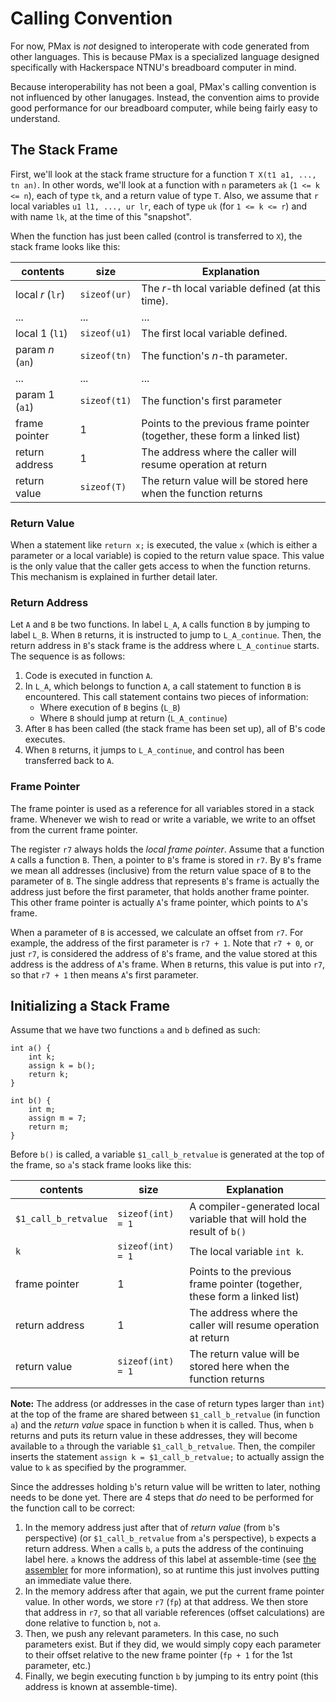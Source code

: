 #  Calling Convention

For now, PMax is *not* designed to interoperate with code generated from other languages. This is because PMax is a specialized language designed specifically with Hackerspace NTNU's breadboard computer in mind.

Because interoperability has not been a goal, PMax's calling convention is not influenced by other lanugages. Instead, the convention aims to provide good performance for our breadboard computer, while being fairly easy to understand.

## The Stack Frame

First, we'll look at the stack frame structure for a function `T X(t1 a1, ..., tn an)`. In other words, we'll look at a function with `n` parameters `ak` (`1 <= k <= n`), each of type `tk`, and a return value of type `T`. Also, we assume that `r` local variables `u1 l1, ..., ur lr`, each of type `uk` (for `1 <= k <= r`) and with name `lk`, at the time of this "snapshot".

When the function has just been called (control is transferred to `X`), the stack frame looks like this:

contents            |   size            |   Explanation                                                                 |
--------------------|-------------------|-------------------------------------------------------------------------------|
local *r* (`lr`)    |   `sizeof(ur)`    |   The *r*-th local variable defined (at this time).                           |
...                 |   ...             |   ...                                                                         |
local 1 (`l1`)      |   `sizeof(u1)`    |   The first local variable defined.                                           |
param *n* (`an`)    |   `sizeof(tn)`    |   The function's *n*-th parameter.                                            |
...                 |   ...             |   ...                                                                         |
param 1 (`a1`)      |   `sizeof(t1)`    |   The function's first parameter                                              |
frame pointer       |   1               |   Points to the previous frame pointer (together, these form a linked list)   |
return address      |   1               |   The address where the caller will resume operation at return                |
return value        |   `sizeof(T)`     |   The return value will be stored here when the function returns              |

### Return Value

When a statement like `return x;` is executed, the value `x` (which is either a parameter or a local variable) is copied to the return value space. This value is the only value that the caller gets access to when the function returns. This mechanism is explained in further detail later.

### Return Address

Let `A` and `B` be two functions. In label `L_A`, `A` calls function `B` by jumping to label `L_B`. When `B` returns, it is instructed to jump to `L_A_continue`. Then, the return address in `B`'s stack frame is the address where `L_A_continue` starts. The sequence is as follows:
1. Code is executed in function `A`.
2. In `L_A`, which belongs to function `A`, a call statement to function `B` is encountered. This call statement contains two pieces of information:
    - Where execution of `B` begins (`L_B`)
    - Where `B` should jump at return (`L_A_continue`)
3. After `B` has been called (the stack frame has been set up), all of B's code executes.
4. When `B` returns, it jumps to `L_A_continue`, and control has been transferred back to `A`.

### Frame Pointer

The frame pointer is used as a reference for all variables stored in a stack frame. Whenever we wish to read or write a variable, we write to an offset from the current frame pointer.

The register `r7` always holds the _local frame pointer_. Assume that a function `A` calls a function `B`. Then, a pointer to `B`'s frame is stored in `r7`. By `B`'s frame we mean all addresses (inclusive) from the return value space of `B` to the parameter of `B`. The single address that represents `B`'s frame is actually the address just before the first parameter, that holds another frame pointer. This other frame pointer is actually `A`'s frame pointer, which points to `A`'s frame.

When a parameter of `B` is accessed, we calculate an offset from `r7`. For example, the address of the first parameter is `r7 + 1`. Note that `r7 + 0`, or just `r7`, is considered the address of `B`'s frame, and the value stored at this address is the address of `A`'s frame. When `B` returns, this value is put into `r7`, so that `r7 + 1` then means `A`'s first parameter.

## Initializing a Stack Frame

Assume that we have two functions `a` and `b` defined as such:

```
int a() {
    int k;
    assign k = b();
    return k;
}

int b() {
    int m;
    assign m = 7;
    return m;
}
```

Before `b()` is called, a variable `$1_call_b_retvalue` is generated at the top of the frame, so `a`'s stack frame looks like this:

contents            |   size                |   Explanation                                                                 |
--------------------|-----------------------|-------------------------------------------------------------------------------|
`$1_call_b_retvalue`|   `sizeof(int) = 1`   |   A compiler-generated local variable that will hold the result of `b()`      |
`k`                 |   `sizeof(int) = 1`   |   The local variable `int k`.                                                 |
frame pointer       |   1                   |   Points to the previous frame pointer (together, these form a linked list)   |
return address      |   1                   |   The address where the caller will resume operation at return                |
return value        |   `sizeof(int) = 1`   |   The return value will be stored here when the function returns              |

**Note:**
The address (or addresses in the case of return types larger than `int`) at the top of the frame are shared between `$1_call_b_retvalue` (in function `a`) and the _return value_ space in function `b` when it is called. Thus, when `b` returns and puts its return value in these addresses, they will become available to `a` through the variable `$1_call_b_retvalue`. Then, the compiler inserts the statement `assign k = $1_call_b_retvalue;` to actually assign the value to `k` as specified by the programmer.

Since the addresses holding `b`'s return value will be written to later, nothing needs to be done yet. There are 4 steps that _do_ need to be performed for the function call to be correct:
1. In the memory address just after that of _return value_ (from `b`'s perspective) (or `$1_call_b_retvalue` from `a`'s perspective), `b` expects a return address. When `a` calls `b`, `a` puts the address of the continuing label here. `a` knows the address of this label at assemble-time (see [the assembler](https://github.com/Fleli/bbasm) for more information), so at runtime this just involves putting an immediate value there.
2. In the memory address after that again, we put the current frame pointer value. In other words, we store `r7` (`fp`) at that address. We then store that address in `r7`, so that all variable references (offset calculations) are done relative to function `b`, not `a`.
3. Then, we push any relevant parameters. In this case, no such parameters exist. But if they did, we would simply copy each parameter to their offset relative to the new frame pointer (`fp + 1` for the 1st parameter, etc.)
4. Finally, we begin executing function `b` by jumping to its entry point (this address is known at assemble-time).
